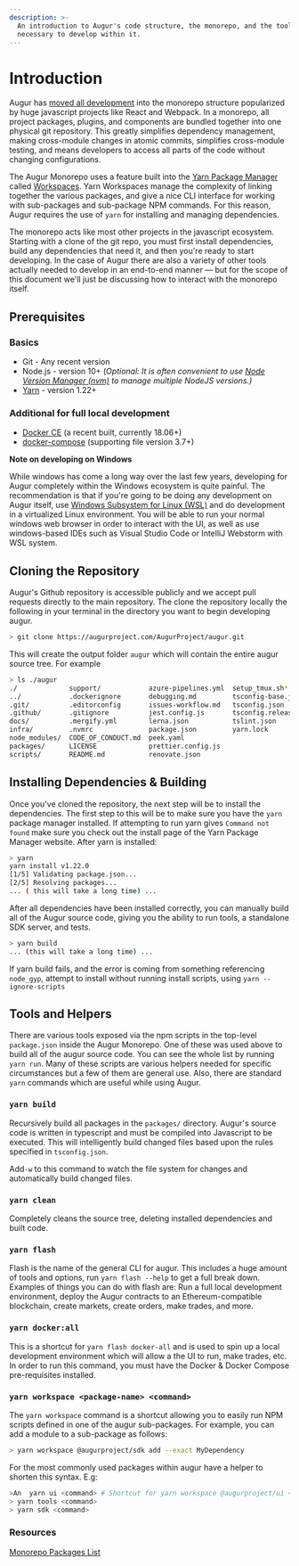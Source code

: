 ```yaml
---
description: >-
  An introduction to Augur's code structure, the monorepo, and the tools
  necessary to develop within it.
---
```


# Introduction

Augur has [moved all development](https://github.com/AugurProject/augur) into the monorepo structure popularized by huge javascript projects like React and Webpack. In a monorepo, all project packages, plugins, and components are bundled together into one physical git repository. This greatly simplifies dependency management, making cross-module changes in atomic commits, simplifies cross-module testing, and means developers to access all parts of the code without changing configurations.

The Augur Monorepo uses a feature built into the [Yarn Package Manager](https://yarnpkg.com) called [Workspaces](https://www.notion.so/Augur-Monorepo-39c77aaf99c84f31b54c2124653421f1). Yarn Workspaces manage the complexity of linking together the various packages, and give a nice CLI interface for working with sub-packages and sub-package NPM commands. For this reason, Augur requires the use of `yarn` for installing and managing dependencies.

The monorepo acts like most other projects in the javascript ecosystem. Starting with a clone of the git repo, you must first install dependencies, build any dependencies that need it, and then you're ready to start developing. In the case of Augur there are also a variety of other tools actually needed to develop in an end-to-end manner — but for the scope of this document we'll just be discussing how to interact with the monorepo itself.

## Prerequisites

### Basics

* Git - Any recent version
* Node.js - version 10+ \(_Optional: It is often convenient to use_ [_Node Version Manager \(nvm\)_](https://github.com/nvm-sh/nvm) _to manage multiple NodeJS versions.\)_
* [Yarn](https://classic.yarnpkg.com/en/docs/install) - version 1.22+

### Additional for full local development

* [Docker CE](https://docs.docker.com/install/) \(a recent built, currently 18.06+\)
* [docker-compose](https://docs.docker.com/compose/install/) \(supporting file version 3.7+\)

**Note on developing on Windows**

While windows has come a long way over the last few years, developing for Augur completely within the Windows ecosystem is quite painful. The recommendation is that if you're going to be doing any development on Augur itself, use [Windows Subsystem for Linux \(WSL\)](https://docs.microsoft.com/en-us/windows/wsl/wsl2-index) and do development in a virtualized Linux environment. You will be able to run your normal windows web browser in order to interact with the UI, as well as use windows-based IDEs such as Visual Studio Code or IntelliJ Webstorm with WSL system.

## Cloning the Repository

Augur's Github repository is accessible publicly and we accept pull requests directly to the main repository. The clone the repository locally the following in your terminal in the directory you want to begin developing augur.

```bash
> git clone https://augurproject.com/AugurProject/augur.git
```

This will create the output folder `augur` which will contain the entire augur source tree. For example

```bash
> ls ./augur
./             support/            azure-pipelines.yml  setup_tmux.sh*
../            .dockerignore       debugging.md         tsconfig-base.json
.git/          .editorconfig       issues-workflow.md   tsconfig.json
.github/       .gitignore          jest.config.js       tsconfig.release.json
docs/          .mergify.yml        lerna.json           tslint.json
infra/         .nvmrc              package.json         yarn.lock
node_modules/  CODE_OF_CONDUCT.md  peek.yaml
packages/      LICENSE             prettier.config.js
scripts/       README.md           renovate.json
```

## Installing Dependencies & Building

Once you've cloned the repository, the next step will be to install the dependencies. The first step to this will be to make sure you have the `yarn` package manager installed. If attempting to run yarn gives `Command not found` make sure you check out the install page of the Yarn Package Manager website. After yarn is installed:

```bash
> yarn
yarn install v1.22.0
[1/5] Validating package.json...
[2/5] Resolving packages...
... ( this will take a long time) ...
```

After all dependencies have been installed correctly, you can manually build all of the Augur source code, giving you the ability to run tools, a standalone SDK server, and tests.

```bash
> yarn build
... (this will take a long time) ...
```

If yarn build fails, and the error is coming from something referencing `node_gyp`, attempt to install without running install scripts, using `yarn --ignore-scripts`

## Tools and Helpers

There are various tools exposed via the npm scripts in the top-level `package.json` inside the Augur Monorepo. One of these was used above to build all of the augur source code. You can see the whole list by running `yarn run`. Many of these scripts are various helpers needed for specific circumstances but a few of them are general use. Also, there are standard `yarn` commands which are useful while using Augur.

### `yarn build`

Recursively build all packages in the `packages/` directory. Augur's source code is written in typescript and must be compiled into Javascript to be executed. This will intelligently build changed files based upon the rules specified in `tsconfig.json`.

Add`-w` to this command to watch the file system for changes and automatically build changed files.

### `yarn clean`

Completely cleans the source tree, deleting installed dependencies and built code.

### `yarn flash`

Flash is the name of the general CLI for augur. This includes a huge amount of tools and options, run `yarn flash --help` to get a full break down. Examples of things you can do with flash are: Run a full local development environment, deploy the Augur contracts to an Ethereum-compatible blockchain, create markets, create orders, make trades, and more.

### `yarn docker:all`

This is a shortcut for `yarn flash docker-all` and is used to spin up a local development environment which will allow a the UI to run, make trades, etc. In order to run this command, you must have the Docker & Docker Compose pre-requisites installed.

### `yarn workspace <package-name> <command>`

The `yarn workspace` command is a shortcut allowing you to easily run NPM scripts defined in one of the augur sub-packages. For example, you can add a module to a sub-package as follows:

```bash
> yarn workspace @augurproject/sdk add --exact MyDependency
```

For the most commonly used packages within augur have a helper to shorten this syntax. E.g:

```bash
>An  yarn ui <command> # Shortcut for yarn workspace @augurproject/ui <command>
> yarn tools <command>
> yarn sdk <command>
```



### Resources

[Monorepo Packages List](https://www.notion.so/Monorepo-Packages-List-970db04e410e49a590f9f1691a29a001)

